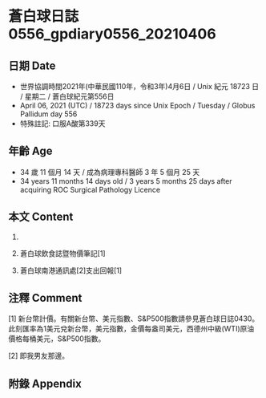 [_metadata_:encoding]: - "utf-8"
[_metadata_:language]: - "zh-Hant-TW"
[_metadata_:fileformat]: - "markdown"
[_metadata_:MIME_type]: - "text/plain"
[_metadata_:markdown_version]: - "commonmark version 0.29"
[_metadata_:markdown_spec]: - "https://spec.commonmark.org/0.29/"

# 蒼白球日誌0556_gpdiary0556_20210406 #

## 日期 Date ##

* 世界協調時間2021年(中華民國110年，令和3年)4月6日 / Unix 紀元 18723 日 / 星期二 / 蒼白球紀元第556日
* April 06, 2021 (UTC) / 18723 days since Unix Epoch / Tuesday / Globus Pallidum day 556
* 特殊註記: 口服A酸第339天

## 年齡 Age ##

* 34 歲 11 個月 14 天 / 成為病理專科醫師 3 年 5 個月 25 天
* 34 years 11 months 14 days old / 3 years 5 months 25 days after acquiring ROC Surgical Pathology Licence

## 本文 Content ##

1. 

    
2. 蒼白球飲食誌暨物價筆記[1]

    
3. 蒼白球南港通訊處[2]支出回報[1]

    

## 注釋 Comment ##

[1] 新台幣計價。有關新台幣、美元指數、S&P500指數請參見蒼白球日誌0430。此刻匯率為1美元兌新台幣，美元指數，金價每盎司美元，西德州中級(WTI)原油價格每桶美元，S&P500指數。


[2] 即我男友那邊。



## 附錄 Appendix ##

